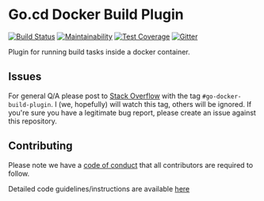# Go.cd Docker Build Plugin

[![Build Status](https://travis-ci.org/cma-arnold/go-docker-build-plugin.svg?branch=master)](https://travis-ci.org/cma-arnold/go-docker-build-plugin)
[![Maintainability](https://api.codeclimate.com/v1/badges/d019d66f4096cc8bbd6b/maintainability)](https://codeclimate.com/github/cma-arnold/go-docker-build-plugin/maintainability)
[![Test Coverage](https://api.codeclimate.com/v1/badges/d019d66f4096cc8bbd6b/test_coverage)](https://codeclimate.com/github/cma-arnold/go-docker-build-plugin/test_coverage)
[![Gitter](https://img.shields.io/gitter/room/nwjs/nw.js.svg)](https://gitter.im/go-docker-build-plugin/General)

Plugin for running build tasks inside a docker container.

## Issues

For general Q/A please post to [Stack Overflow](http://stackoverflow.com/) with the tag `#go-docker-build-plugin`. I
(we, hopefully) will watch this tag, others will be ignored. If you're sure you have a legitimate bug report, please
create an issue against this repository.

## Contributing

Please note we have a [code of conduct](CODE_OF_CONDUCT.md) that all contributors are required to follow.

Detailed code guidelines/instructions are available [here](CONTRIBUTING.md)
